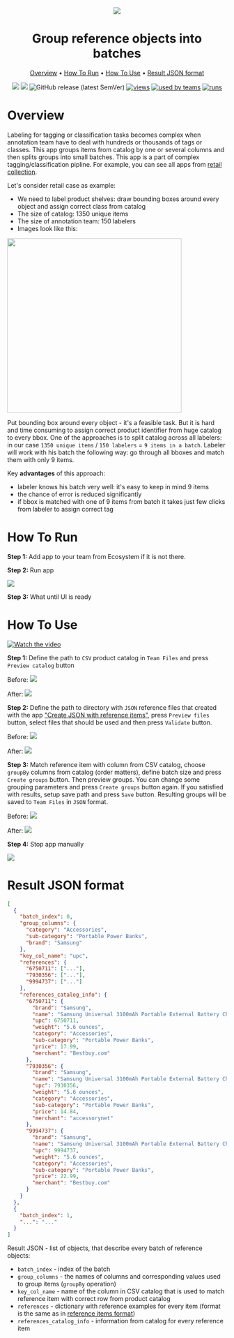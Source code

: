 <div align="center" markdown>
<img src="https://i.imgur.com/Ab2GHSQ.png"/>

# Group reference objects into batches

<p align="center">
  <a href="#Overview">Overview</a> •
  <a href="#How-To-Run">How To Run</a> •
  <a href="#How-To-Use">How To Use</a> •
  <a href="#Result-JSON-Format">Result JSON format</a>
</p>


[![](https://img.shields.io/badge/supervisely-ecosystem-brightgreen)](https://ecosystem.supervise.ly/apps/group-reference-objects-into-batches)
[![](https://img.shields.io/badge/slack-chat-green.svg?logo=slack)](https://supervise.ly/slack)
![GitHub release (latest SemVer)](https://img.shields.io/github/v/release/supervisely-ecosystem/group-reference-objects-into-batches)
[![views](https://app.supervise.ly/public/api/v3/ecosystem.counters?repo=supervisely-ecosystem/group-reference-objects-into-batches&counter=views&label=views)](https://supervise.ly)
[![used by teams](https://app.supervise.ly/public/api/v3/ecosystem.counters?repo=supervisely-ecosystem/group-reference-objects-into-batches&counter=downloads&label=used%20by%20teams)](https://supervise.ly)
[![runs](https://app.supervise.ly/public/api/v3/ecosystem.counters?repo=supervisely-ecosystem/group-reference-objects-into-batches&counter=runs&label=runs&123)](https://supervise.ly)

</div>

# Overview

Labeling for tagging or classification tasks becomes complex when annotation team have to deal with hundreds or thousands of tags or classes. This app groups items from catalog by one or several columns and then splits groups into small batches. This app is a part of complex tagging/classification pipline. For example, you can see all apps from [retail collection](https://ecosystem.supervise.ly/).

Let's consider retail case as example:
- We need to label product shelves: draw bounding boxes around every object and assign correct class from catalog
- The size of catalog: 1350 unique items
- The size of annotation team: 150 labelers
- Images look like this:

<img src="https://thumbs.dreamstime.com/z/pet-products-shelves-supermarket-pet-products-shelves-supermarket-auchan-romania-145486859.jpg" width="400px"/>

Put bounding box around every object - it's a feasible task. But it is hard and time consuming to assign correct product identifier from huge catalog to every bbox. One of the approaches is to split catalog across all labelers: in our case `1350 unique items` / `150 labelers` = `9 items in a batch`. Labeler will work with his batch the following way: go through all bboxes and match them with only 9 items. 

Key **advantages** of this approach: 
- labeler knows his batch very well: it's easy to keep in mind 9 items
- the chance of error is reduced significantly
- if bbox is matched with one of 9 items from batch it takes just few clicks from labeler to assign correct tag

# How To Run

**Step 1:** Add app to your team from Ecosystem if it is not there.

**Step 2:** Run app 
 
 <img src="https://i.imgur.com/Y5PgfbT.png"/>
 
**Step 3:** What until UI is ready

# How To Use

[![Watch the video](https://i.imgur.com/sjzuIcY.png)](https://youtu.be/MyrOgn4RpyA)

**Step 1:** Define the path to `CSV` product catalog in `Team Files` and press `Preview catalog` button

Before:
 <img src="https://i.imgur.com/6ds1Rnl.png"/>

After:
 <img src="https://i.imgur.com/xTDnKYt.png"/>
 
 **Step 2:** Define the path to directory with `JSON` reference files that created with the app ["Create JSON with reference items"](https://ecosystem.supervise.ly/apps/create-json-with-reference-items), press `Preview files` button, select files that should be used and then press `Validate` button.
 
Before:
 <img src="https://i.imgur.com/28A6AUg.png"/>

After:
 <img src="https://i.imgur.com/OUM7FBM.png"/>


**Step 3:** Match reference item with column from CSV catalog, choose `groupBy` columns from catalog (order matters), define batch size and press `Create groups` button. Then preview groups. You can change some grouping parameters and press `Create groups` button again. If you satisfied with results, setup save path and press `Save` button. Resulting groups will be saved to `Team Files` in `JSON` format.


Before:
 <img src="https://i.imgur.com/EU4cS1g.png"/>

After:
 <img src="https://i.imgur.com/tWB1Q5G.png"/>
 
**Step 4:** Stop app manually

<img src="https://i.imgur.com/flXfONq.png"/>


# Result JSON format

```json
[
  {
    "batch_index": 0,
    "group_columns": {
      "category": "Accessories",
      "sub-category": "Portable Power Banks",
      "brand": "Samsung"
    },
    "key_col_name": "upc",
    "references": {
      "6750711": ["..."],
      "7930356": ["..."],
      "9994737": ["..."]
    },
    "references_catalog_info": {
      "6750711": {
        "brand": "Samsung",
        "name": "Samsung Universal 3100mAh Portable External Battery Charger - White",
        "upc": 6750711,
        "weight": "5.6 ounces",
        "category": "Accessories",
        "sub-category": "Portable Power Banks",
        "price": 17.99,
        "merchant": "Bestbuy.com"
      },
      "7930356": {
        "brand": "Samsung",
        "name": "Samsung Universal 3100mAh Portable External Battery Charger - White",
        "upc": 7930356,
        "weight": "5.6 ounces",
        "category": "Accessories",
        "sub-category": "Portable Power Banks",
        "price": 14.84,
        "merchant": "accessorynet"
      },
      "9994737": {
        "brand": "Samsung",
        "name": "Samsung Universal 3100mAh Portable External Battery Charger - White",
        "upc": 9994737,
        "weight": "5.6 ounces",
        "category": "Accessories",
        "sub-category": "Portable Power Banks",
        "price": 22.99,
        "merchant": "Bestbuy.com"
      }
    }
  },
  {
    "batch_index": 1,
    "...": "..."
  }
]
```

Result JSON - list of objects, that describe every batch of reference objects:
- `batch_index` - index of the batch
- `group_columns` - the names of columns and corresponding values used to group items (`groupBy` operation)
- `key_col_name` - name of the column in CSV catalog that is used to match reference item with correct row from product catalog
- `references` - dictionary with reference examples for every item (format is the same as in [reference items format](https://github.com/supervisely-ecosystem/create-json-with-reference-items#json-format))
- `references_catalog_info` - information from catalog for every reference item
